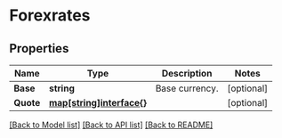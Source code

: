# Forexrates

## Properties

Name | Type | Description | Notes
------------ | ------------- | ------------- | -------------
**Base** | **string** | Base currency. | [optional] 
**Quote** | [**map[string]interface{}**](.md) |  | [optional] 

[[Back to Model list]](../README.md#documentation-for-models) [[Back to API list]](../README.md#documentation-for-api-endpoints) [[Back to README]](../README.md)


